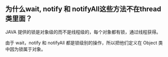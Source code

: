 ## 为什么wait, notify 和 notifyAll这些方法不在thread类里面？



JAVA 提供的锁是对象级的而不是线程级的，每个对象都有锁，通过线程获得。

由于 wait，notify 和 notifyAll 都是锁级别的操作，所以把他们定义在 Object 类中因为锁属于对象。